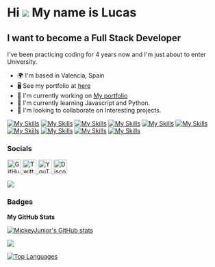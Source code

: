 Hi ![](https://user-images.githubusercontent.com/18350557/176309783-0785949b-9127-417c-8b55-ab5a4333674e.gif) My name is Lucas
==============================================================================================================================

I want to become a Full Stack Developer
---------------------------------------

I've been practicing coding for 4 years now and I'm just about to enter University.

* 🌍  I'm based in Valencia, Spain
* 🖥️  See my portfolio at [here](http://github.com/MickeyJunior)
* 🚀  I'm currently working on [My portfolio](http://github.com/MickeyJunior)
* 🧠  I'm currently learning Javascript and Python.
* 👥  I'm looking to collaborate on Interesting projects.

[![My Skills](https://skillicons.dev/icons?i=c)](https://docs.microsoft.com/en-us/cpp/?view=msvc-170)
[![My Skills](https://skillicons.dev/icons?i=git)](https://skillicons.dev)
[![My Skills](https://skillicons.dev/icons?i=py)](https://skillicons.dev)
[![My Skills](https://skillicons.dev/icons?i=js)](https://skillicons.dev)
[![My Skills](https://skillicons.dev/icons?i=vscode)](https://skillicons.dev)
[![My Skills](https://skillicons.dev/icons?i=html)](https://skillicons.dev)
[![My Skills](https://skillicons.dev/icons?i=css)](https://skillicons.dev)
[![My Skills](https://skillicons.dev/icons?i=mysql)](https://skillicons.dev)
[![My Skills](https://skillicons.dev/icons?i=linux)](https://skillicons.dev)
[![My Skills](https://skillicons.dev/icons?i=ubuntu)](https://skillicons.dev)

### Socials

<p align="left"> <a href="https://www.github.com/MickeyJunior" target="_blank" rel="noreferrer"> <picture> <source media="(prefers-color-scheme: dark)" srcset="https://raw.githubusercontent.com/danielcranney/readme-generator/main/public/icons/socials/github-dark.svg" /> <source media="(prefers-color-scheme: light)" srcset="https://raw.githubusercontent.com/danielcranney/readme-generator/main/public/icons/socials/github.svg" /> <img src="https://raw.githubusercontent.com/danielcranney/readme-generator/main/public/icons/socials/github.svg" width="32" height="32" alt="GitHub" title="GitHub" /> </picture> </a> <a href="https://www.x.com/Mickey0_23" target="_blank" rel="noreferrer"> <picture> <source media="(prefers-color-scheme: dark)" srcset="https://raw.githubusercontent.com/danielcranney/readme-generator/main/public/icons/socials/twitter-dark.svg" /> <source media="(prefers-color-scheme: light)" srcset="https://raw.githubusercontent.com/danielcranney/readme-generator/main/public/icons/socials/twitter.svg" /> <img src="https://raw.githubusercontent.com/danielcranney/readme-generator/main/public/icons/socials/twitter.svg" width="32" height="32" alt="Twitter" title="Twitter" /> </picture> </a> <a href="https://www.youtube.com/@Cucasss221" target="_blank" rel="noreferrer"> <picture> <source media="(prefers-color-scheme: dark)" srcset="https://raw.githubusercontent.com/danielcranney/readme-generator/main/public/icons/socials/youtube-dark.svg" /> <source media="(prefers-color-scheme: light)" srcset="https://raw.githubusercontent.com/danielcranney/readme-generator/main/public/icons/socials/youtube.svg" /> <img src="https://raw.githubusercontent.com/danielcranney/readme-generator/main/public/icons/socials/youtube.svg" width="32" height="32" alt="YouTube" title="YouTube" /> </picture> </a> <a href="https://discord.com/users/mickey08_" target="_blank" rel="noreferrer"> <picture> <source media="(prefers-color-scheme: dark)" srcset="https://raw.githubusercontent.com/danielcranney/readme-generator/main/public/icons/socials/discord-dark.svg" /> <source media="(prefers-color-scheme: light)" srcset="https://raw.githubusercontent.com/danielcranney/readme-generator/main/public/icons/socials/discord.svg" /> <img src="https://raw.githubusercontent.com/danielcranney/readme-generator/main/public/icons/socials/discord.svg" width="32" height="32" alt="Discord" title="Discord" /> </picture> </a></p>
<a href="https://www.github.com/MickeyJunior" target="_blank" rel="noreferrer"><img
src="https://img.shields.io/github/followers/MickeyJunior?logo=github&style=for-the-badge&color=ec4899&labelColor=1c1917" /></a>

### Badges ###

<b>My GitHub Stats</b>

<a href="http://www.github.com/MickeyJunior"><img src="https://github-readme-stats.vercel.app/api?username=MickeyJunior&show_icons=true&hide=&count_private=true&title_color=ffffff&text_color=ffffff&icon_color=ec4899&bg_color=1c1917&hide_border=true&show_icons=true" alt="MickeyJunior's GitHub stats" /></a>

<a href="http://www.github.com/MickeyJunior"><img src="https://github-readme-streak-stats.herokuapp.com/?user=MickeyJunior&stroke=ffffff&background=1c1917&ring=ffffff&fire=ffffff&currStreakNum=ffffff&currStreakLabel=ffffff&sideNums=ffffff&sideLabels=ffffff&dates=ffffff&hide_border=true" /></a>

<a href="https://github.com/MickeyJunior" align="left"><img src="https://github-readme-stats.vercel.app/api/top-langs/?username=MickeyJunior&langs_count=10&title_color=ffffff&text_color=ffffff&icon_color=ec4899&bg_color=1c1917&hide_border=true&locale=en&custom_title=Top%20%Languages" alt="Top Languages" /></a>
